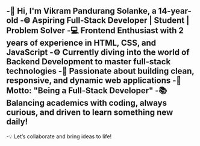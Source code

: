 -👋 Hi, I'm Vikram Pandurang Solanke, a 14-year-old
-🌐 Aspiring Full-Stack Developer | Student | Problem Solver
-💻 Frontend Enthusiast with 2 years of experience in HTML, CSS, and JavaScript
-⚙️ Currently diving into the world of Backend Development to master full-stack technologies
-🌟 Passionate about building clean, responsive, and dynamic web applications
-🎯 Motto: "Being a Full-Stack Developer"
-📚 Balancing academics with coding, always curious, and driven to learn something new daily!
-
-💡 Let’s collaborate and bring ideas to life!
